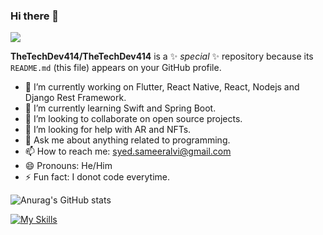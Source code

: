 ### Hi there 👋
![](https://komarev.com/ghpvc/?username=TheTechDev414&color=red)

**TheTechDev414/TheTechDev414** is a ✨ _special_ ✨ repository because its `README.md` (this file) appears on your GitHub profile.

- 🔭 I’m currently working on Flutter, React Native, React, Nodejs and Django Rest Framework.
- 🌱 I’m currently learning Swift and Spring Boot.
- 👯 I’m looking to collaborate on open source projects.
- 🤔 I’m looking for help with AR and NFTs.
- 💬 Ask me about anything related to programming.
- 📫 How to reach me: syed.sameeralvi@gmail.com
- 😄 Pronouns: He/Him
- ⚡ Fun fact: I donot code everytime.

![Anurag's GitHub stats](https://github-readme-stats.vercel.app/api?username=TheTechDev414&show_icons=true&theme=radical)

[![My Skills](https://skillicons.dev/icons?i=js,html,css,wasm)](https://skillicons.dev)


